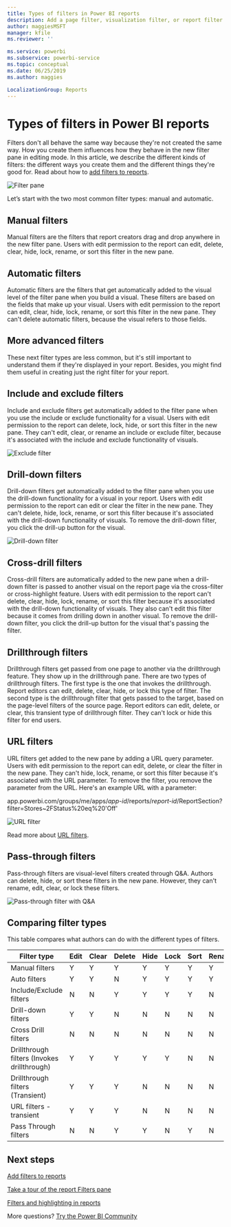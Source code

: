 ```yaml
---
title: Types of filters in Power BI reports
description: Add a page filter, visualization filter, or report filter to a report in Power BI
author: maggiesMSFT
manager: kfile
ms.reviewer: ''

ms.service: powerbi
ms.subservice: powerbi-service
ms.topic: conceptual
ms.date: 06/25/2019
ms.author: maggies

LocalizationGroup: Reports
---
```

# Types of filters in Power BI reports

Filters don't all behave the same way because they're not created the same way. How you create them influences how they behave in the new filter pane in editing mode. In this article, we describe the different kinds of filters: the different ways you create them and the different things they're good for. Read about how to [add filters to reports](power-bi-report-add-filter.md). 

![Filter pane](media/power-bi-report-filter-types/power-bi-filter-pane.png)

Let’s start with the two most common filter types: manual and automatic.

## Manual filters 

Manual filters are the filters that report creators drag and drop anywhere in the new filter pane. Users with edit permission to the report can edit, delete, clear, hide, lock, rename, or sort this filter in the new pane.

## Automatic filters 

Automatic filters are the filters that get automatically added to the visual level of the filter pane when you build a visual. These filters are based on the fields that make up your visual. Users with edit permission to the report can edit, clear, hide, lock, rename, or sort this filter in the new pane. They can't delete automatic filters, because the visual refers to those fields.

## More advanced filters

These next filter types are less common, but it's still important to understand them if they're displayed in your report. Besides, you might find them useful in creating just the right filter for your report.

## Include and exclude filters

Include and exclude filters get automatically added to the filter pane when you use the include or exclude functionality for a visual. Users with edit permission to the report can delete, lock, hide, or sort this filter in the new pane. They can't edit, clear, or rename an include or exclude filter, because it's associated with the include and exclude functionality of visuals.

![Exclude filter](media/power-bi-report-filter-types/power-bi-filters-exclude.png)

## Drill-down filters

Drill-down filters get automatically added to the filter pane when you use the drill-down functionality for a visual in your report. Users with edit permission to the report can edit or clear the filter in the new pane. They can't delete, hide, lock, rename, or sort this filter because it's associated with the drill-down functionality of visuals. To remove the drill-down filter, you click the drill-up button for the visual.

![Drill-down filter](media/power-bi-report-filter-types/power-bi-filters-drill-down.png)

## Cross-drill filters

Cross-drill filters are automatically added to the new pane when a drill-down filter is passed to another visual on the report page via the cross-filter or cross-highlight feature. Users with edit permission to the report can't delete, clear, hide, lock, rename, or sort this filter because it's associated with the drill-down functionality of visuals. They also can't edit this filter because it comes from drilling down in another visual. To remove the drill-down filter, you click the drill-up button for the visual that's passing the filter.

## Drillthrough filters

Drillthrough filters get passed from one page to another via the drillthrough feature. They show up in the drillthrough pane. There are two types of drillthrough filters. The first type is the one that invokes the drillthrough. Report editors can edit, delete, clear, hide, or lock this type of filter. The second type is the drillthrough filter that gets passed to the target, based on the page-level filters of the source page. Report editors can edit, delete, or clear, this transient type of drillthrough filter. They can't lock or hide this filter for end users.

## URL filters

URL filters get added to the new pane by adding a URL query parameter. Users with edit permission to the report can edit, delete, or clear the filter in the new pane. They can't hide, lock, rename, or sort this filter because it's associated with the URL parameter. To remove the filter, you remove the parameter from the URL. Here's an example URL with a parameter:

app.powerbi.com/groups/me/apps/*app-id*/reports/*report-id*/ReportSection?filter=Stores~2FStatus%20eq%20'Off'

![URL filter](media/power-bi-report-filter-types/power-bi-filter-url.png)

Read more about [URL filters](service-url-filters.md).

## Pass-through filters

Pass-through filters are visual-level filters created through Q&A. Authors can delete, hide, or sort these filters in the new pane. However, they can't rename, edit, clear, or lock these filters.

![Pass-through filter with Q&A](media/power-bi-report-filter-types/power-bi-filters-qna.png)

## Comparing filter types

This table compares what authors can do with the different types of filters.

| Filter type | Edit | Clear | Delete | Hide | Lock | Sort | Rename |
|----|----|----|----|----|----|----|----|
| Manual filters | Y | Y | Y | Y | Y | Y | Y |
| Auto filters | Y | Y | N | Y | Y | Y | Y |
| Include/Exclude filters | N | N | Y | Y | Y | Y | N |
| Drill-down filters | Y | Y | N | N | N | N | N |
| Cross Drill filters | N | N | N | N | N | N | N |
| Drillthrough filters (Invokes drillthrough) | Y | Y | Y | Y | Y | N | N |
| Drillthrough filters (Transient) | Y | Y | Y | N | N | N | N |
| URL filters - transient | Y | Y | Y | N | N | N | N |
| Pass Through filters | N | N | Y | Y | N | Y | N |



## Next steps

[Add filters to reports](power-bi-report-add-filter.md)

[Take a tour of the report Filters pane](consumer/end-user-report-filter.md)

[Filters and highlighting in reports](power-bi-reports-filters-and-highlighting.md)

More questions? [Try the Power BI Community](http://community.powerbi.com/)

